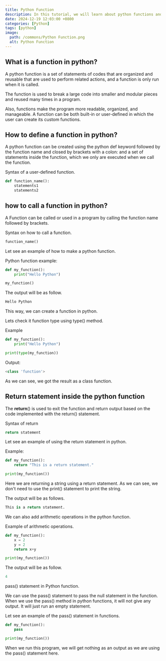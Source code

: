 ```yaml
---
title: Python Function
description: In this tutorial, we will learn about python functions and how to create custom functions in python.
date: 2024-12-19 12:03:00 +0800
categories: [Python]
tags: [python]
image:
  path: /commons/Python Function.png
  alt: Python Function
---
```


## What is a function in python?

A python function is a set of statements of codes that are organized and reusable that are used to perform related actions, and a function is only run when it is called.

The function is used to break a large code into smaller and modular pieces and reused many times in a program.

Also, functions make the program more readable, organized, and manageable. A function can be both built-in or user-defined in which the user can create its custom functions.

## How to define a function in python?

A python function can be created using the python def keyword followed by the function name and closed by brackets with a colon: and a set of statements inside the function, which we only are executed when we call the function.

Syntax of a user-defined function.

```python
def function_name():
	statements1
	statements2

```

## how to call a function in python?

A Function can be called or used in a program by calling the function name followed by brackets.

Syntax on how to call a function.

```python
function_name()

```
Let see an example of how to make a python function.

Python function example:

```python
def my_function():
    print("Hello Python")

my_function()

```

The output will be as follow.

```python
Hello Python

```

This way, we can create a function in python.

Lets check it function type using type()  method.

Example

```python
def my_function():
    print("Hello Python")

print(type(my_function))

```
Output:

```python
<class 'function'>

```

As we can see, we got the result as a class function.

## Return statement inside the python function

The **return**()  is used to exit the function and return output based on the code implemented with the return() statement.

Syntax of return

```python
return statement

```

Let see an example of using the return statement in python.

Example:

```python
def my_function():
    return "This is a return statement."

print(my_function())

```

Here we are returning a string using a return statement. As we can see, we don't need to use the print() statement to print the string.

The output will be as follows.

```python
This is a return statement.

```
We can also add arithmetic operations in the python function.

Example of arithmetic operations.

```python
def my_function():
    x = 2
    y = 2
    return x+y

print(my_function())

```

The output will be as follow.

```python
4

```

pass() statement in Python function.

We can use the pass() statement to pass the null statement in the function. When we use the pass() method in python functions, it will not give any output. It will just run an empty statement.

Let see an example of the pass() statement in functions.

```python
def my_function():
    pass

print(my_function())
```
When we run this program, we will get nothing as an output as we are using the pass() statement here.

